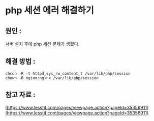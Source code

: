 # php 세션 에러 해결하기


## 원인 : 


서버 설치 후에 php 세션 문제가 생겼다.
 


## 해결 방법 : 

```
chcon -R -t httpd_sys_rw_content_t /var/lib/php/session 
chown -R nginx:nginx /var/lib/php/session
```



## 참고 자료 : 

[https://www.lesstif.com/pages/viewpage.action?pageId=35356911](https://www.lesstif.com/pages/viewpage.action?pageId=35356911)